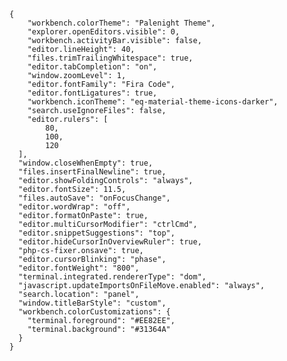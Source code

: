 	{
	    "workbench.colorTheme": "Palenight Theme",
	    "explorer.openEditors.visible": 0,
	    "workbench.activityBar.visible": false,
	    "editor.lineHeight": 40,
	    "files.trimTrailingWhitespace": true,
	    "editor.tabCompletion": "on",
	    "window.zoomLevel": 1,
	    "editor.fontFamily": "Fira Code",
	    "editor.fontLigatures": true,
	    "workbench.iconTheme": "eq-material-theme-icons-darker",
	    "search.useIgnoreFiles": false,
	    "editor.rulers": [
			80,
			100,
			120
	  ],
	  "window.closeWhenEmpty": true,
	  "files.insertFinalNewline": true,
	  "editor.showFoldingControls": "always",
	  "editor.fontSize": 11.5,
	  "files.autoSave": "onFocusChange",
	  "editor.wordWrap": "off",
	  "editor.formatOnPaste": true,
	  "editor.multiCursorModifier": "ctrlCmd",
	  "editor.snippetSuggestions": "top",
	  "editor.hideCursorInOverviewRuler": true,
	  "php-cs-fixer.onsave": true,
	  "editor.cursorBlinking": "phase",
	  "editor.fontWeight": "800",
	  "terminal.integrated.rendererType": "dom",
	  "javascript.updateImportsOnFileMove.enabled": "always",
	  "search.location": "panel",
	  "window.titleBarStyle": "custom",
	  "workbench.colorCustomizations": {
	    "terminal.foreground": "#EE82EE",
	    "terminal.background": "#31364A"
	  }
	}
